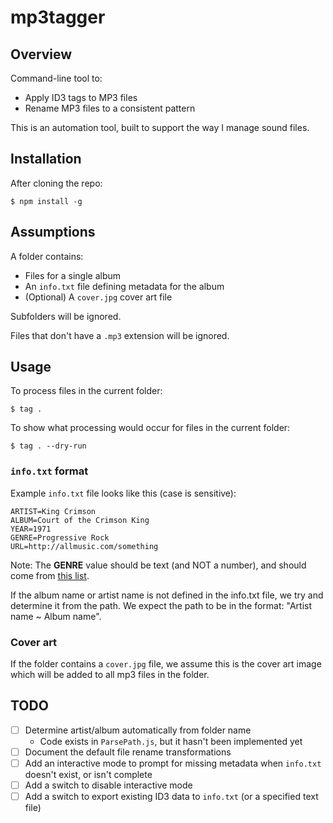 # mp3tagger

## Overview

Command-line tool to:

- Apply ID3 tags to MP3 files
- Rename MP3 files to a consistent pattern

This is an automation tool, built to support the way I manage sound files.

## Installation

After cloning the repo:

```
$ npm install -g
```

## Assumptions

A folder contains:

- Files for a single album
- An `info.txt` file defining metadata for the album
- (Optional) A `cover.jpg` cover art file

Subfolders will be ignored.

Files that don't have a `.mp3` extension will be ignored.

## Usage

To process files in the current folder:

```
$ tag .
```

To show what processing would occur for files in the current folder:

```
$ tag . --dry-run
```

### `info.txt` format

Example `info.txt` file looks like this (case is sensitive):

```
ARTIST=King Crimson
ALBUM=Court of the Crimson King
YEAR=1971
GENRE=Progressive Rock
URL=http://allmusic.com/something
```

Note: The **GENRE** value should be text (and NOT a number), and should come from [this list](https://en.wikipedia.org/wiki/List_of_ID3v1_Genres).

If the album name or artist name is not defined in the info.txt file, we try and determine it from the path. We expect the path to be in the format: "Artist name ~ Album name".

### Cover art

If the folder contains a `cover.jpg` file, we assume this is the cover art image which will be added to all mp3 files in the folder.


## TODO

  - [ ] Determine artist/album automatically from folder name
    - Code exists in `ParsePath.js`, but it hasn't been implemented yet
  - [ ] Document the default file rename transformations
  - [ ] Add an interactive mode to prompt for missing metadata when `info.txt` doesn't exist, or isn't complete
  - [ ] Add a switch to disable interactive mode
  - [ ] Add a switch to export existing ID3 data to `info.txt` (or a specified text file)
